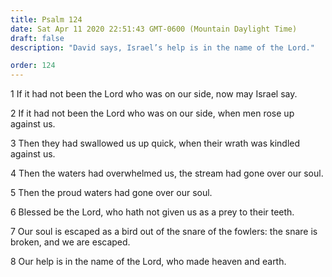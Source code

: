 ```yaml
---
title: Psalm 124
date: Sat Apr 11 2020 22:51:43 GMT-0600 (Mountain Daylight Time)
draft: false
description: "David says, Israel’s help is in the name of the Lord."

order: 124
---
```

    
1 If it had not been the Lord who was on our side, now may Israel say.

2 If it had not been the Lord who was on our side, when men rose up against us.

3 Then they had swallowed us up quick, when their wrath was kindled against us.

4 Then the waters had overwhelmed us, the stream had gone over our soul.

5 Then the proud waters had gone over our soul.

6 Blessed be the Lord, who hath not given us as a prey to their teeth.

7 Our soul is escaped as a bird out of the snare of the fowlers: the snare is broken, and we are escaped.

8 Our help is in the name of the Lord, who made heaven and earth.
